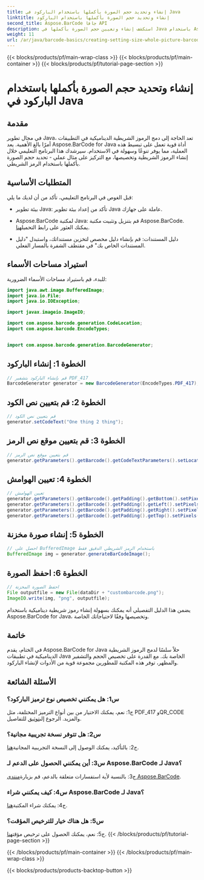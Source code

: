 ```yaml
---
title: إنشاء وتحديد حجم الصورة بأكملها باستخدام الباركود في Java
linktitle: إنشاء وتحديد حجم الصورة بأكملها باستخدام الباركود
second_title: Aspose.BarCode جافا API
description: استكشف إنشاء وتعيين حجم الصورة بأكملها في Java باستخدام Aspose.BarCode. قم بتخصيص الحجم والتشفير والمظهر بسهولة.
weight: 11
url: /ar/java/barcode-basics/creating-setting-size-whole-picture-barcode/
---
```


{{< blocks/products/pf/main-wrap-class >}}
{{< blocks/products/pf/main-container >}}
{{< blocks/products/pf/tutorial-page-section >}}

# إنشاء وتحديد حجم الصورة بأكملها باستخدام الباركود في Java

## مقدمة

في مجال تطوير Java، تعد الحاجة إلى دمج الرموز الشريطية الديناميكية في التطبيقات أمرًا بالغ الأهمية. يعد Aspose.BarCode for Java أداة قوية تعمل على تبسيط هذه العملية، مما يوفر تنوعًا وسهولة في الاستخدام. سيرشدك هذا البرنامج التعليمي خلال إنشاء الرموز الشريطية وتخصيصها، مع التركيز على مثال عملي - تحديد حجم الصورة بأكملها باستخدام الرمز الشريطي.

## المتطلبات الأساسية

قبل الغوص في البرنامج التعليمي، تأكد من أن لديك ما يلي:

- بيئة تطوير Java: تأكد من إعداد بيئة تطوير Java عاملة على جهازك.

-  Aspose.BarCode لمكتبة Java: قم بتنزيل وتثبيت مكتبة Aspose.BarCode. يمكنك العثور على رابط التحميل[هنا](https://releases.aspose.com/barcode/java/).

- دليل المستندات: قم بإنشاء دليل مخصص لتخزين مستنداتك، واستبدل "دليل المستندات الخاص بك" في مقتطف الشفرة بالمسار الفعلي.

## استيراد مساحات الأسماء

للبدء، قم باستيراد مساحات الأسماء الضرورية:

```java
import java.awt.image.BufferedImage;
import java.io.File;
import java.io.IOException;

import javax.imageio.ImageIO;

import com.aspose.barcode.generation.CodeLocation;
import com.aspose.barcode.EncodeTypes;


import com.aspose.barcode.generation.BarcodeGenerator;
```

## الخطوة 1: إنشاء الباركود

```java
// قم بإنشاء الباركود بتشفير PDF_417
BarcodeGenerator generator = new BarcodeGenerator(EncodeTypes.PDF_417);
```

## الخطوة 2: قم بتعيين نص الكود

```java
// قم بتعيين نص الكود
generator.setCodeText("One thing 2 thing");
```

## الخطوة 3: قم بتعيين موقع نص الرمز

```java
// قم بتعيين موقع نص الرمز
generator.getParameters().getBarcode().getCodeTextParameters().setLocation(CodeLocation.NONE);
```

## الخطوة 4: تعيين الهوامش

```java
// تعيين الهوامش
generator.getParameters().getBarcode().getPadding().getBottom().setPixels(0);
generator.getParameters().getBarcode().getPadding().getLeft().setPixels(0);
generator.getParameters().getBarcode().getPadding().getRight().setPixels(0);
generator.getParameters().getBarcode().getPadding().getTop().setPixels(0);
```

## الخطوة 5: إنشاء صورة مخزنة

```java
// احصل على BufferedImage باستخدام الرمز الشريطي الدقيق فقط
BufferedImage img = generator.generateBarCodeImage();
```

## الخطوة 6: احفظ الصورة

```java
// احفظ الصورة المخزنة
File outputfile = new File(dataDir + "custombarcode.png");
ImageIO.write(img, "png", outputfile);
```

يضمن هذا الدليل التفصيلي أنه يمكنك بسهولة إنشاء رموز شريطية ديناميكية باستخدام Aspose.BarCode for Java، وتخصيصها وفقًا لاحتياجاتك الخاصة.

## خاتمة

في الختام، يقدم Aspose.BarCode for Java حلاً سلسًا لدمج الرموز الشريطية الديناميكية في تطبيقات Java الخاصة بك. مع القدرة على تخصيص الحجم والتشفير والمظهر، توفر هذه المكتبة للمطورين مجموعة قوية من الأدوات لإنشاء الباركود.

## الأسئلة الشائعة

### س1: هل يمكنني تخصيص نوع ترميز الباركود؟

 ج1: نعم، يمكنك الاختيار من بين أنواع الترميز المختلفة، مثل PDF_417 وQR_CODE والمزيد. الرجوع إلى[توثيق](https://reference.aspose.com/barcode/java/) للتفاصيل.

### س2: هل تتوفر نسخة تجريبية مجانية؟

 ج2: بالتأكيد، يمكنك الوصول إلى النسخة التجريبية المجانية[هنا](https://releases.aspose.com/).

### س3: أين يمكنني الحصول على الدعم لـ Aspose.BarCode لـ Java؟

 ج3: بالنسبة لأية استفسارات متعلقة بالدعم، قم بزيارة[منتدى Aspose.BarCode](https://forum.aspose.com/c/barcode/13).

### س4: كيف يمكنني شراء Aspose.BarCode لـ Java؟

 ج4: يمكنك شراء المكتبة[هنا](https://purchase.aspose.com/buy).

### س5: هل هناك خيار للترخيص المؤقت؟

 ج5: نعم، يمكنك الحصول على ترخيص مؤقت[هنا](https://purchase.aspose.com/temporary-license/).
{{< /blocks/products/pf/tutorial-page-section >}}

{{< /blocks/products/pf/main-container >}}
{{< /blocks/products/pf/main-wrap-class >}}

{{< blocks/products/products-backtop-button >}}
